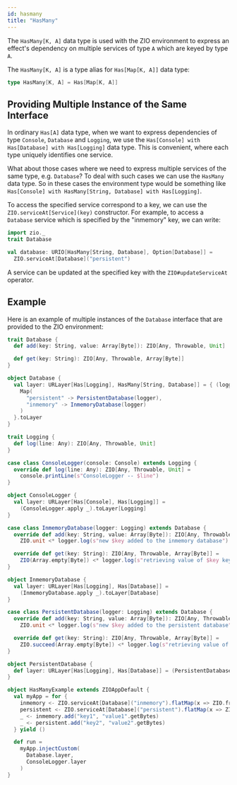 ```yaml
---
id: hasmany
title: "HasMany"
---
```


The `HasMany[K, A]` data type is used with the ZIO environment to express an effect's dependency on multiple services of type `A` which are keyed by type `A`.

The `HasMany[K, A]` is a type alias for `Has[Map[K, A]]` data type:

```scala
type HasMany[K, A] = Has[Map[K, A]]
```

## Providing Multiple Instance of the Same Interface

In ordinary `Has[A]` data type, when we want to express dependencies of type `Console`, `Database` and `Logging`, we use
the `Has[Console] with Has[Database] with Has[Logging]` data type. This is convenient, where each type uniquely
identifies one service.

What about those cases where we need to express multiple services of the same type, e.g. `Database`? To deal with such
cases we can use the `HasMany` data type. So in these cases the environment type would be something
like `Has[Console] with HasMany[String, Database] with Has[Logging]`.

To access the specified service correspond to a key, we can use the `ZIO.serviceAt[Service](key)` constructor. For
example, to access a `Database` service which is specified by the "inmemory" key, we can write:

```scala mdoc:invisible
import zio._
trait Database
```

```scala mdoc:silent:nest
val database: URIO[HasMany[String, Database], Option[Database]] =
  ZIO.serviceAt[Database]("persistent")
```

A service can be updated at the specified key with the `ZIO#updateServiceAt` operator.

## Example

Here is an example of multiple instances of the `Database` interface that are provided to the ZIO environment:

```scala mdoc:compile-only
trait Database {
  def add(key: String, value: Array[Byte]): ZIO[Any, Throwable, Unit]

  def get(key: String): ZIO[Any, Throwable, Array[Byte]]
}

object Database {
  val layer: URLayer[Has[Logging], HasMany[String, Database]] = { (logger: Logging) =>
    Map(
      "persistent" -> PersistentDatabase(logger),
      "inmemory" -> InmemoryDatabase(logger)
    )
  }.toLayer
}

trait Logging {
  def log(line: Any): ZIO[Any, Throwable, Unit]
}

case class ConsoleLogger(console: Console) extends Logging {
  override def log(line: Any): ZIO[Any, Throwable, Unit] =
    console.printLine(s"ConsoleLogger -- $line")
}

object ConsoleLogger {
  val layer: URLayer[Has[Console], Has[Logging]] =
    (ConsoleLogger.apply _).toLayer[Logging]
}

case class InmemoryDatabase(logger: Logging) extends Database {
  override def add(key: String, value: Array[Byte]): ZIO[Any, Throwable, Unit] =
    ZIO.unit <* logger.log(s"new $key added to the inmemory database")

  override def get(key: String): ZIO[Any, Throwable, Array[Byte]] =
    ZIO(Array.empty[Byte]) <* logger.log(s"retrieving value of $key key from inmemory database")
}

object InmemoryDatabase {
  val layer: URLayer[Has[Logging], Has[Database]] =
    (InmemoryDatabase.apply _).toLayer[Database]
}

case class PersistentDatabase(logger: Logging) extends Database {
  override def add(key: String, value: Array[Byte]): ZIO[Any, Throwable, Unit] =
    ZIO.unit <* logger.log(s"new $key added to the persistent database")

  override def get(key: String): ZIO[Any, Throwable, Array[Byte]] =
    ZIO.succeed(Array.empty[Byte]) <* logger.log(s"retrieving value of $key key from persistent database")
}

object PersistentDatabase {
  def layer: URLayer[Has[Logging], Has[Database]] = (PersistentDatabase.apply _).toLayer[Database]
}

object HasManyExample extends ZIOAppDefault {
  val myApp = for {
    inmemory <- ZIO.serviceAt[Database]("inmemory").flatMap(x => ZIO.fromOption[Database](x))
    persistent <- ZIO.serviceAt[Database]("persistent").flatMap(x => ZIO.fromOption[Database](x))
    _ <- inmemory.add("key1", "value1".getBytes)
    _ <- persistent.add("key2", "value2".getBytes)
  } yield ()

  def run =
    myApp.injectCustom(
      Database.layer,
      ConsoleLogger.layer
    )
}
```

